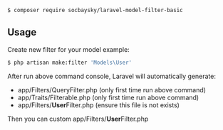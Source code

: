 ```bash
$ composer require socbaysky/laravel-model-filter-basic
```

## Usage

Create new filter for your model example:

```bash
$ php artisan make:filter 'Models\User'
```

After run above command console, Laravel will automatically generate:
- app/Filters/QueryFilter.php (only first time run above command)
- app/Traits/Filterable.php (only first time run above command)
- app/Filters/**User**Filter.php (ensure this file is not exists)

Then you can custom app/Filters/**User**Filter.php